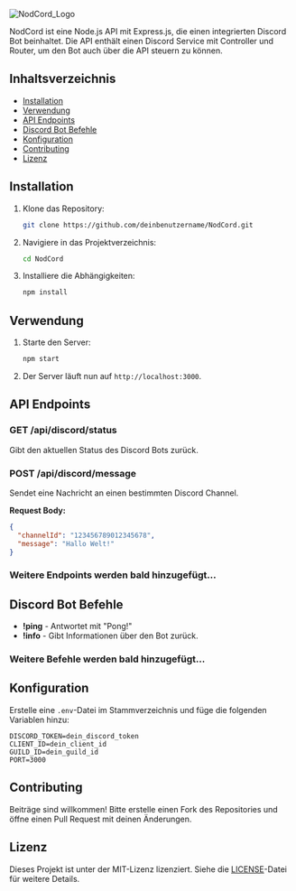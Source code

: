 ![NodCord_Logo](https://github.com/user-attachments/assets/f13e96c2-4dff-48f9-8da0-c2acfd49c09b)


NodCord ist eine Node.js API mit Express.js, die einen integrierten Discord Bot beinhaltet. Die API enthält einen Discord Service mit Controller und Router, um den Bot auch über die API steuern zu können.

## Inhaltsverzeichnis

- [Installation](#installation)
- [Verwendung](#verwendung)
- [API Endpoints](#api-endpoints)
- [Discord Bot Befehle](#discord-bot-befehle)
- [Konfiguration](#konfiguration)
- [Contributing](#contributing)
- [Lizenz](#lizenz)

## Installation

1. Klone das Repository:
    ```sh
    git clone https://github.com/deinbenutzername/NodCord.git
    ```
2. Navigiere in das Projektverzeichnis:
    ```sh
    cd NodCord
    ```
3. Installiere die Abhängigkeiten:
    ```sh
    npm install
    ```

## Verwendung

1. Starte den Server:
    ```sh
    npm start
    ```

2. Der Server läuft nun auf `http://localhost:3000`.

## API Endpoints

### GET /api/discord/status

Gibt den aktuellen Status des Discord Bots zurück.

### POST /api/discord/message

Sendet eine Nachricht an einen bestimmten Discord Channel.

**Request Body:**
```json
{
  "channelId": "123456789012345678",
  "message": "Hallo Welt!"
}
```

### Weitere Endpoints werden bald hinzugefügt...

## Discord Bot Befehle

- **!ping** - Antwortet mit "Pong!"
- **!info** - Gibt Informationen über den Bot zurück.

### Weitere Befehle werden bald hinzugefügt...

## Konfiguration

Erstelle eine `.env`-Datei im Stammverzeichnis und füge die folgenden Variablen hinzu:

```
DISCORD_TOKEN=dein_discord_token
CLIENT_ID=dein_client_id
GUILD_ID=dein_guild_id
PORT=3000
```

## Contributing

Beiträge sind willkommen! Bitte erstelle einen Fork des Repositories und öffne einen Pull Request mit deinen Änderungen.

## Lizenz

Dieses Projekt ist unter der MIT-Lizenz lizenziert. Siehe die [LICENSE](LICENSE)-Datei für weitere Details.
